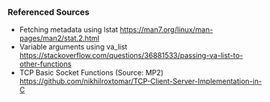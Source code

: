 ### Referenced Sources
- Fetching metadata using lstat
https://man7.org/linux/man-pages/man2/stat.2.html
- Variable arguments using va_list
https://stackoverflow.com/questions/36881533/passing-va-list-to-other-functions
- TCP Basic Socket Functions (Source: MP2)
https://github.com/nikhilroxtomar/TCP-Client-Server-Implementation-in-C
